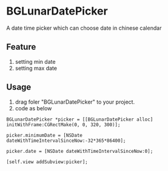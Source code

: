 # BGLunarDatePicker
A date time picker which can choose date in chinese calendar
## Feature
1. setting min date
1. setting max date

## Usage
1. drag foler "BGLunarDatePicker" to your project.
1. code as below

```
BGLunarDatePicker *picker = [[BGLunarDatePicker alloc] initWithFrame:CGRectMake(0, 0, 320, 300)];
    
picker.minimumDate = [NSDate dateWithTimeIntervalSinceNow:-32*365*86400];
    
picker.date = [NSDate dateWithTimeIntervalSinceNow:0];
    
[self.view addSubview:picker];
```